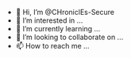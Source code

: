 - 👋 Hi, I’m @CHroniclEs-Secure
- 👀 I’m interested in ...
- 🌱 I’m currently learning ...
- 💞️ I’m looking to collaborate on ...
- 📫 How to reach me ...

<!---
CHroniclEs-Secure/CHroniclEs-Secure is a ✨ special ✨ repository because its `README.md` (this file) appears on your GitHub profile.
You can click the Preview link to take a look at your changes.
--->
